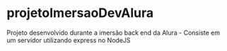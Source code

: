 # projetoImersaoDevAlura
Projeto desenvolvido durante a imersão back end da Alura - Consiste em um servidor utilizando express no NodeJS
